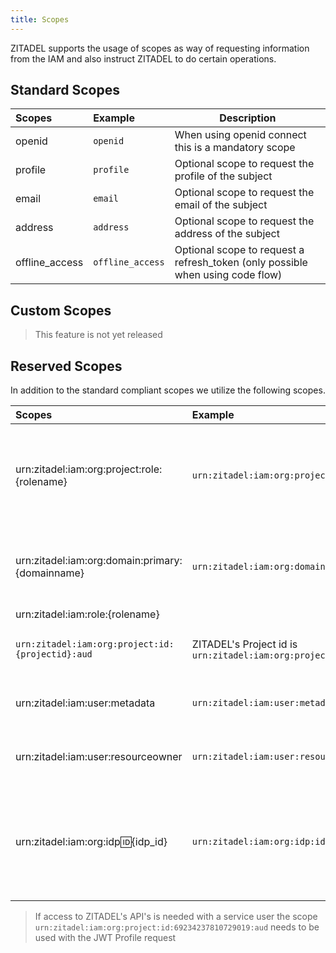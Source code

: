 ```yaml
---
title: Scopes
---
```


ZITADEL supports the usage of scopes as way of requesting information from the IAM and also instruct ZITADEL to do certain operations.

## Standard Scopes

| Scopes         | Example          | Description                                                                    |
|:---------------|:-----------------|--------------------------------------------------------------------------------|
| openid         | `openid`         | When using openid connect this is a mandatory scope                            |
| profile        | `profile`        | Optional scope to request the profile of the subject                           |
| email          | `email`          | Optional scope to request the email of the subject                             |
| address        | `address`        | Optional scope to request the address of the subject                           |
| offline_access | `offline_access` | Optional scope to request a refresh_token (only possible when using code flow) |

## Custom Scopes

> This feature is not yet released

## Reserved Scopes

In addition to the standard compliant scopes we utilize the following scopes.

| Scopes                                           | Example                                                                        | Description                                                                                                                                                                                                                                                                                                                                                             |
|:-------------------------------------------------|:-------------------------------------------------------------------------------|-------------------------------------------------------------------------------------------------------------------------------------------------------------------------------------------------------------------------------------------------------------------------------------------------------------------------------------------------------------------------|
| urn:zitadel:iam:org:project:role:{rolename}      | `urn:zitadel:iam:org:project:role:user`                                        | By using this scope a client can request the claim urn:zitadel:iam:roles:rolename} to be asserted when possible. As an alternative approach you can enable all roles to be asserted from the [project](../../guides/manage/console/projects) a client belongs to. |
| urn:zitadel:iam:org:domain:primary:{domainname}  | `urn:zitadel:iam:org:domain:primary:acme.ch`                                   | When requesting this scope **ZITADEL** will enforce that the user is a member of the selected organization. If the organization does not exist a failure is displayed                                                                                                                                                                                                   |
| urn:zitadel:iam:role:{rolename}                  |                                                                                |                                                                                                                                                                                                                                                                                                                                                                         |
| `urn:zitadel:iam:org:project:id:{projectid}:aud` | ZITADEL's Project id is `urn:zitadel:iam:org:project:id:69234237810729019:aud` | By adding this scope, the requested projectid will be added to the audience of the access and id token                                                                                                                                                                                                                                                                  |
| urn:zitadel:iam:user:metadata | `urn:zitadel:iam:user:metadata` | By adding this scope, the metadata of the user will be included in the token. The values are base64 encoded.                                                                                                                                                                                                                                                                |
| urn:zitadel:iam:user:resourceowner | `urn:zitadel:iam:user:resourceowner` | By adding this scope, the resourceowner (id, name, primary_domain) of the user will be included in the token.                                                                                                                                                                                                                                                                |
| urn:zitadel:iam:org:idp:id:{idp_id} | `urn:zitadel:iam:org:idp:id:76625965177954913` | By adding this scope the user will directly be redirected to the identity provider to authenticate. Make sure you also send the primary domain scope if a custom login policy is configured. Otherwise the system will not be able to identify the identity provider.                                                                                                                                                                                                                                                             |

> If access to ZITADEL's API's is needed with a service user the scope `urn:zitadel:iam:org:project:id:69234237810729019:aud` needs to be used with the JWT Profile request
